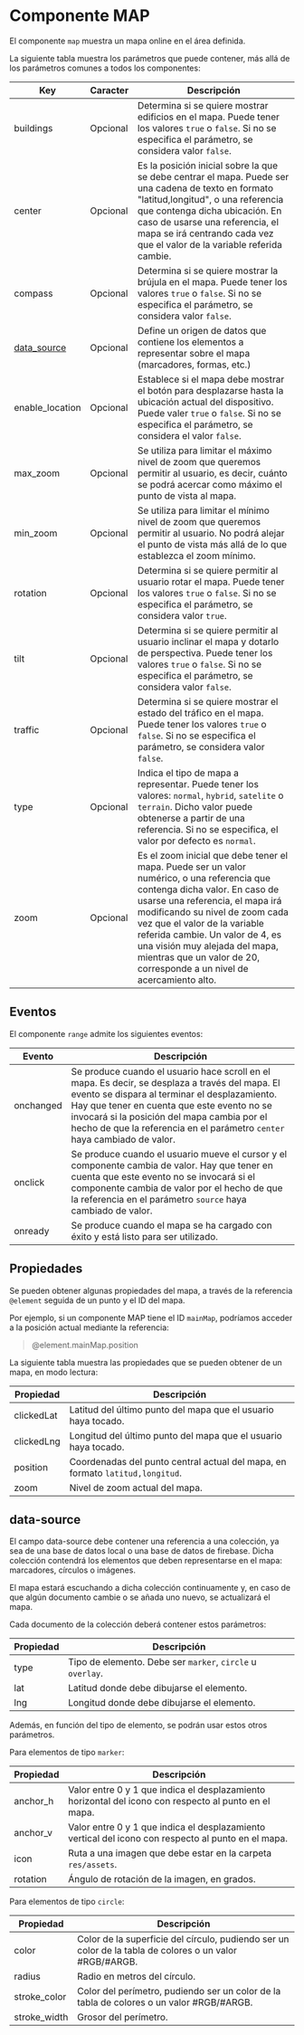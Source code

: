 # Componente MAP

El componente `map` muestra un mapa online en el área definida.


La siguiente tabla muestra los parámetros que puede contener, más allá de los parámetros comunes a todos los componentes:

  | Key  | Caracter | Descripción |
  | ------------- | ------------- | ------------- |
  | buildings | Opcional | Determina si se quiere mostrar edificios en el mapa. Puede tener los valores `true` o `false`. Si no se especifica el parámetro, se considera valor `false`. |
  | center | Opcional | Es la posición inicial sobre la que se debe centrar el mapa. Puede ser una cadena de texto en formato "latitud,longitud", o una referencia que contenga dicha ubicación. En caso de usarse una referencia, el mapa se irá centrando cada vez que el valor de la variable referida cambie. |
  | compass | Opcional | Determina si se quiere mostrar la brújula en el mapa. Puede tener los valores `true` o `false`. Si no se especifica el parámetro, se considera valor `false`. |
  | [data_source](#data-source) | Opcional | Define un origen de datos que contiene los elementos a representar sobre el mapa (marcadores, formas, etc.) |
  | enable_location | Opcional | Establece si el mapa debe mostrar el botón para desplazarse hasta la ubicación actual del dispositivo. Puede valer `true` o `false`. Si no se especifica el parámetro, se considera el valor `false`. |
  | max_zoom | Opcional | Se utiliza para limitar el máximo nivel de zoom que queremos permitir al usuario, es decir, cuánto se podrá acercar como máximo el punto de vista al mapa. |
  | min_zoom | Opcional | Se utiliza para limitar el mínimo nivel de zoom que queremos permitir al usuario. No podrá alejar el punto de vista más allá de lo que establezca el zoom mínimo. |
  | rotation | Opcional | Determina si se quiere permitir al usuario rotar el mapa. Puede tener los valores `true` o `false`. Si no se especifica el parámetro, se considera valor `true`. |
  | tilt | Opcional | Determina si se quiere permitir al usuario inclinar el mapa y dotarlo de perspectiva. Puede tener los valores `true` o `false`. Si no se especifica el parámetro, se considera valor `false`. |
  | traffic | Opcional | Determina si se quiere mostrar el estado del tráfico en el mapa. Puede tener los valores `true` o `false`. Si no se especifica el parámetro, se considera valor `false`. |
  | type | Opcional | Indica el tipo de mapa a representar. Puede tener los valores: `normal`, `hybrid`, `satelite` o `terrain`. Dicho valor puede obtenerse a partir de una referencia. Si no se especifica, el valor por defecto es `normal`. |
  | zoom | Opcional | Es el zoom inicial que debe tener el mapa. Puede ser un valor numérico, o una referencia que contenga dicha valor. En caso de usarse una referencia, el mapa irá modificando su nivel de zoom cada vez que el valor de la variable referida cambie. Un valor de 4, es una visión muy alejada del mapa, mientras que un valor de 20, corresponde a un nivel de acercamiento alto. |
  


## Eventos

El componente `range` admite los siguientes eventos:

 | Evento  | Descripción |
  | ------------- | ------------- |
  | onchanged | Se produce cuando el usuario hace scroll en el mapa. Es decir, se desplaza a través del mapa. El evento se dispara al terminar el desplazamiento. Hay que tener en cuenta que este evento no se invocará si la posición del mapa cambia por el hecho de que la referencia en el parámetro `center` haya cambiado de valor. |
  | onclick | Se produce cuando el usuario mueve el cursor y el componente cambia de valor. Hay que tener en cuenta que este evento no se invocará si el componente cambia de valor por el hecho de que la referencia en el parámetro `source` haya cambiado de valor. |
  | onready | Se produce cuando el mapa se ha cargado con éxito y está listo para ser utilizado. |
  
  
  ## Propiedades

Se pueden obtener algunas propiedades del mapa, a través de la referencia `@element` seguida de un punto y el ID del mapa.

Por ejemplo, si un componente MAP tiene el ID `mainMap`, podríamos acceder a la posición actual mediante la referencia:

> @element.mainMap.position

La siguiente tabla muestra las propiedades que se pueden obtener de un mapa, en modo lectura:


 | Propiedad  | Descripción |
  | ------------- | ------------- |
  | clickedLat | Latitud del último punto del mapa que el usuario haya tocado. |
  | clickedLng | Longitud del último punto del mapa que el usuario haya tocado. |
  | position | Coordenadas del punto central actual del mapa, en formato `latitud,longitud`. |
  | zoom | Nivel de zoom actual del mapa. |



## data-source

El campo data-source debe contener una referencia a una colección, ya sea de una base de datos local o una base de datos de firebase. Dicha colección contendrá los elementos que deben representarse en el mapa: marcadores, círculos o imágenes.

El mapa estará escuchando a dicha colección continuamente y, en caso de que algún documento cambie o se añada uno nuevo, se actualizará el mapa.

Cada documento de la colección deberá contener estos parámetros:


 | Propiedad  | Descripción |
  | ------------- | ------------- |
  | type | Tipo de elemento. Debe ser `marker`, `circle` u `overlay`. |
  | lat | Latitud donde debe dibujarse el elemento. |
  | lng | Longitud donde debe dibujarse el elemento. |

Además, en función del tipo de elemento, se podrán usar estos otros parámetros.

Para elementos de tipo `marker`:

 | Propiedad  | Descripción |
  | ------------- | ------------- |
  | anchor_h | Valor entre 0 y 1 que indica el desplazamiento horizontal del icono con respecto al punto en el mapa. |
  | anchor_v | Valor entre 0 y 1 que indica el desplazamiento vertical del icono con respecto al punto en el mapa. |
  | icon | Ruta a una imagen que debe estar en la carpeta `res/assets`. |
  | rotation | Ángulo de rotación de la imagen, en grados. |


Para elementos de tipo `circle`:

 | Propiedad  | Descripción |
  | ------------- | ------------- |
  | color | Color de la superficie del círculo, pudiendo ser un color de la tabla de colores o un valor #RGB/#ARGB. |
  | radius | Radio en metros del círculo. |
  | stroke_color | Color del perímetro, pudiendo ser un color de la tabla de colores o un valor #RGB/#ARGB. |
  | stroke_width | Grosor del perímetro. |
  


